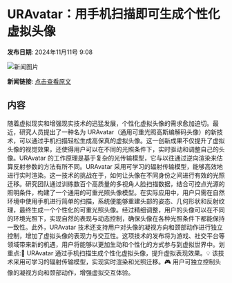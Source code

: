 # URAvatar：用手机扫描即可生成个性化虚拟头像

**发布日期**: 2024年11月11号 9:08

![新闻图片](https://upload.chinaz.com/2024/1111/6386691288792019278071429.png)

**新闻链接**: [点击查看原文](https://www.aibase.com/zh/news/13119)

## 内容

随着虚拟现实和增强现实技术的迅猛发展，个性化虚拟头像的需求愈加迫切。最近，研究人员提出了一种名为 URAvatar（通用可重光照高斯编解码头像）的新技术，可以通过手机扫描轻松生成高保真的虚拟头像。这一创新成果不仅提升了虚拟头像的视觉效果，还使得用户可以在不同的光照条件下，实时驱动和调整自己的头像。URAvatar 的工作原理是基于复杂的光传输模型，它与以往通过逆向渲染来估算反射参数的方法有所不同。URAvatar 采用可学习的辐射传输模型，能够高效地进行实时渲染。这一技术的挑战在于，如何让头像在不同身份之间进行有效的光照迁移。研究团队通过训练数百个高质量的多视角人脸扫描数据，结合可控点光源的照明条件，构建了一个通用的可重光照头像模型。在实际应用中，用户只需在自然环境中使用手机进行简单的扫描，系统便能够重建头部的姿态、几何形状和反射纹理，最终生成一个个性化的可重光照头像。经过精细调整，用户的头像可以在不同的环境光照下，实现自然的表现与动态控制，确保头像在各种光照条件下都能保持一致性。此外，URAvatar 技术还支持用户对头像的凝视方向和颈部动作进行独立控制，增加了虚拟头像的表现力与交互性。这项技术的发布将为游戏、社交平台等领域带来新的机遇，用户将能够以更加生动和个性化的方式参与到虚拟世界中。划重点:🌟 URAvatar 通过手机扫描生成个性化虚拟头像，提升虚拟表现效果。💡 该技术采用可学习的辐射传输模型，实现实时渲染和光照迁移。🎮 用户可独立控制头像的凝视方向和颈部动作，增强虚拟交互体验。

